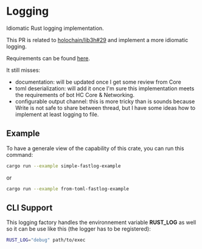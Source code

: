# Logging

Idiomatic Rust logging implementation.


This PR is related to [holochain/lib3h#29](https://github.com/holochain/lib3h/issues/29) and implement a more idiomatic logging.

Requirements can be found [here](https://hackmd.io/MP5F3UhSTp2iPk37Cwa-fw).

It still misses:

* documentation: will be updated once I get some review from Core
* toml deserialization: will add it once I'm sure this implementation meets the requirements of bot HC Core & Networking.
* configurable output channel: this is more tricky than is sounds because Write is not safe to share between thread, but I have some ideas how to implement at least logging to file.


## Example ##

To have a generale view of the capability of this crate, you can run this command:

```bash
cargo run --example simple-fastlog-example
```
or
```bash
cargo run --example from-toml-fastlog-example
```

## CLI Support ##

This logging factory handles the environnement variable **RUST_LOG** as well so it can be use like this (the logger has to be registered):

```bash
RUST_LOG="debug" path/to/exec
```
